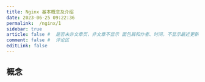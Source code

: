 ```yaml
---
title: Nginx 基本概念及介绍
date: 2023-06-25 09:22:36
permalink:  /nginx/1
sidebar: true
article: false #  是否未非文章页，非文章不显示 面包屑和作者、时间，不显示最近更新栏，不会参与到最近更新文章的数据计算中
comment: false #  评论区
editLink: false
---
```



## 概念
